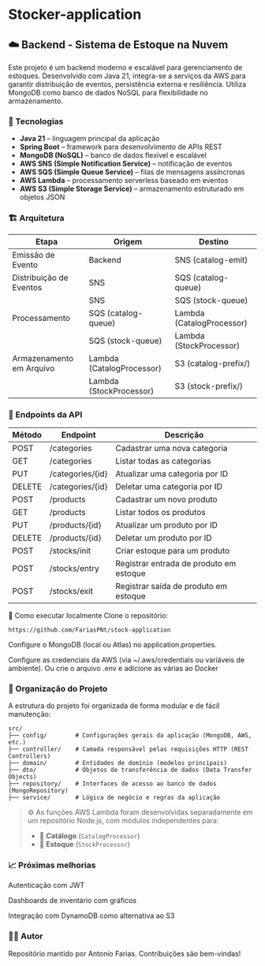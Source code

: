 # Stocker-application
## ☁️ Backend - Sistema de Estoque na Nuvem
Este projeto é um backend moderno e escalável para gerenciamento de estoques. Desenvolvido com Java 21, integra-se a serviços da AWS para garantir distribuição de eventos, persistência externa e resiliência. Utiliza MongoDB como banco de dados NoSQL para flexibilidade no armazenamento.

### 🧪 Tecnologias

- **Java 21** – linguagem principal da aplicação
- **Spring Boot** – framework para desenvolvimento de APIs REST
- **MongoDB (NoSQL)** – banco de dados flexível e escalável
- **AWS SNS (Simple Notification Service)** – notificação de eventos
- **AWS SQS (Simple Queue Service)** – filas de mensagens assíncronas
- **AWS Lambda** – processamento serverless baseado em eventos
- **AWS S3 (Simple Storage Service)** – armazenamento estruturado em objetos JSON

### 🏗️ Arquitetura

| Etapa                      | Origem                     | Destino                      |
|---------------------------|----------------------------|------------------------------|
| Emissão de Evento         | Backend                    | SNS (catalog-emit)          |
| Distribuição de Eventos   | SNS                        | SQS (catalog-queue)         |
|                           | SNS                        | SQS (stock-queue)           |
| Processamento             | SQS (catalog-queue)        | Lambda (CatalogProcessor)   |
|                           | SQS (stock-queue)          | Lambda (StockProcessor)     |
| Armazenamento em Arquivo  | Lambda (CatalogProcessor)  | S3 (catalog-prefix/)        |
|                           | Lambda (StockProcessor)    | S3 (stock-prefix/)          |

### 🔗 Endpoints da API

| Método | Endpoint                  | Descrição                                    |
|--------|---------------------------|----------------------------------------------|
| POST   | /categories               | Cadastrar uma nova categoria                 |
| GET    | /categories               | Listar todas as categorias                   |
| PUT    | /categories/{id}          | Atualizar uma categoria por ID               |
| DELETE | /categories/{id}          | Deletar uma categoria por ID                 |
| POST   | /products                 | Cadastrar um novo produto                    |
| GET    | /products                 | Listar todos os produtos                     |
| PUT    | /products/{id}            | Atualizar um produto por ID                  |
| DELETE | /products/{id}            | Deletar um produto por ID                    |
| POST   | /stocks/init              | Criar estoque para um produto                |
| POST   | /stocks/entry             | Registrar entrada de produto em estoque      |
| POST   | /stocks/exit              | Registrar saída de produto em estoque        |

🚀 Como executar localmente
Clone o repositório:

```
https://github.com/FariasPNt/stock-application
```

Configure o MongoDB (local ou Atlas) no application.properties.

Configure as credenciais da AWS (via ~/.aws/credentials ou variáveis de ambiente).
Ou crie o arquivo .env e adicione as várias ao Docker

### 📂 Organização do Projeto

A estrutura do projeto foi organizada de forma modular e de fácil manutenção:

```text
src/
├── config/        # Configurações gerais da aplicação (MongoDB, AWS, etc.)
├── controller/    # Camada responsável pelas requisições HTTP (REST Controllers)
├── domain/        # Entidades de domínio (modelos principais)
├── dto/           # Objetos de transferência de dados (Data Transfer Objects)
├── repository/    # Interfaces de acesso ao banco de dados (MongoRepository)
├── service/       # Lógica de negócio e regras da aplicação
````

> ⚙️ As funções AWS Lambda foram desenvolvidas separadamente em um repositório Node.js, com módulos independentes para:
> - 📁 **Catálogo** (`CatalogProcessor`)
> - 📁 **Estoque** (`StockProcessor`)


### 📈 Próximas melhorias
Autenticação com JWT

Dashboards de inventário com gráficos

Integração com DynamoDB como alternativa ao S3

### 🧑‍💻 Autor
Repositório mantido por Antonio Farias.
Contribuições são bem-vindas!